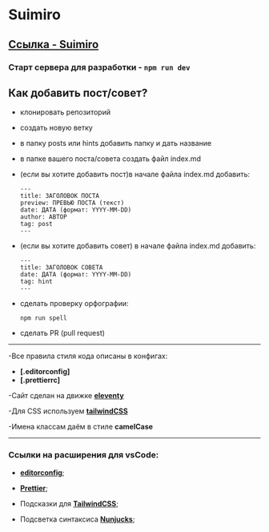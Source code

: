 # **Suimiro**

## **[Ссылка - Suimiro](https://suimiro.me)**

### Старт сервера для разработки - **`npm run dev`**

## Как добавить пост/совет?

-  клонировать репозиторий
-  создать новую ветку
-  в папку posts или hints добавить папку и дать название
-  в папке вашего поста/совета создать файл index.md
-  (если вы хотите добавить пост)в начале файла index.md добавить:

   ```
   ---
   title: ЗАГОЛОВОК ПОСТА
   preview: ПРЕВЬЮ ПОСТА (текст)
   date: ДАТА (формат: YYYY-MM-DD)
   author: АВТОР
   tag: post
   ---
   ```

-  (если вы хотите добавить совет) в начале файла index.md добавить:

   ```
   ---
   title: ЗАГОЛОВОК СОВЕТА
   date: ДАТА (формат: YYYY-MM-DD)
   tag: hint
   ---
   ```

-  сделать проверку орфографии:
   ```
   npm run spell
   ```
-  сделать PR (pull request)

---

-Все правила стиля кода описаны в конфигах:

-  **[.editorconfig]**
-  **[.prettierrc]**

-Сайт сделан на движке **[eleventy](https://www.11ty.dev/)**

-Для CSS используем **[tailwindCSS](https://tailwindcss.com/)**

-Имена классам даём в стиле **camelCase**

---

### Ссылки на расширения для vsCode:

-  **[editorconfig](https://marketplace.visualstudio.com/items?itemName=EditorConfig.EditorConfig)**;

-  **[Prettier](https://marketplace.visualstudio.com/items?itemName=esbenp.prettier-vscode)**;

-  Подсказки для **[TailwindCSS](https://marketplace.visualstudio.com/items?itemName=bradlc.vscode-tailwindcss)**;

-  Подсветка синтаксиса **[Nunjucks](https://marketplace.visualstudio.com/items?itemName=ronnidc.nunjucks)**;
